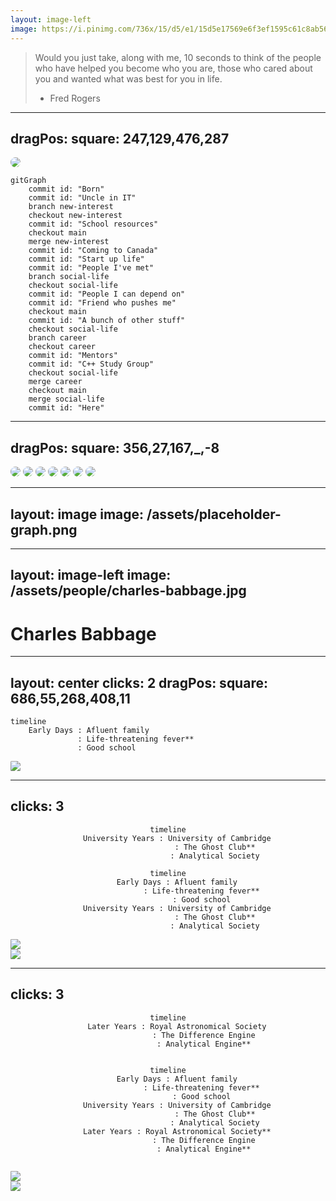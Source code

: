 ```yaml
---
layout: image-left
image: https://i.pinimg.com/736x/15/d5/e1/15d5e17569e6f3ef1595c61c8ab56518--fred-rogers-successful-people.jpg
---
```


> Would you just take, along with me, 10 seconds to think of the people who have helped you become
> who you are, those who cared about you and wanted what was best for you in life.
> 
> - Fred Rogers

---
dragPos:
  square: 247,129,476,287
---

<div v-click.hide="1">
    <img v-drag="'square'" src="/assets/how-did-i-get-here.jpg" style="border-radius: 50%;">
</div>

<v-click>

```mermaid
gitGraph
    commit id: "Born"
    commit id: "Uncle in IT"
    branch new-interest
    checkout new-interest
    commit id: "School resources"
    checkout main
    merge new-interest
    commit id: "Coming to Canada"
    commit id: "Start up life"
    commit id: "People I've met"
    branch social-life
    checkout social-life
    commit id: "People I can depend on"
    commit id: "Friend who pushes me"
    checkout main
    commit id: "A bunch of other stuff"
    checkout social-life
    branch career
    checkout career
    commit id: "Mentors"
    commit id: "C++ Study Group"
    checkout social-life
    merge career
    checkout main
    merge social-life
    commit id: "Here"
```

</v-click>

<!--
- We have to pick a starting point.
- Different choices would different versions of me.
-->

---
dragPos:
  square: 356,27,167,_,-8
---

<img v-drag="'square'" src="/assets/people/alan-turing.jpg" style="border-radius: 50%;">

<v-drag pos="801,91,167,_,-8">
    <img src="/assets/people/edsger-dijkstra.jpg" style="border-radius: 50%;">
</v-drag>

<v-drag pos="38,342,167,_,-8">
    <img src="/assets/people/charles-babbage.jpg" style="border-radius: 50%;">
</v-drag>

<v-drag pos="562,5,261,_,-15">
    <img src="/assets/people/dennis-ritchie-ken-thomson.jpg" style="border-radius: 50%;">
</v-drag>

<v-drag pos="582,210,261,_,12">
    <img src="/assets/people/grace-hopper.jpg" style="border-radius: 50%;">
</v-drag>

<v-drag pos="43,1,261,_,-15">
    <img src="/assets/people/linus-torvalds.jpg" style="border-radius: 50%;">
</v-drag>

<v-drag pos="223,287,261,_,-15">
    <img src="/assets/people/margaret-hamilton.jpeg" style="border-radius: 50%;">
</v-drag>

---
layout: image
image: /assets/placeholder-graph.png
---

<!--
- Imagine this was your dependency graph.
- But this is how advancements in human knowledge works. One person depending on another, one giant
  standing on the shoulder of another.
- Jonathan Blows talk [Preventing the Collapse of
  Civilization](https://www.youtube.com/watch?v=ZSRHeXYDLko) gives similar examples. He talks about
  how we need to create a culture of teaching each other and keeping knowledge alive to keep
  progressing the technology. Recommended watch.
- If anybody there didn't have the influence or the life they did, we could have ended up in a
  different place.
- Let's listen to Mr Rogers, and do him one better, and instead of taking 10 seconds, take the rest
  of the talk to go through these influences, discover what they did for us, and exercise our minds
  about how things could have turned out if that person ended up in a different path.
-->

---
layout: image-left
image: /assets/people/charles-babbage.jpg
---

# Charles Babbage

<!--
- Every journey has a beginning. The beginning for this one is endless, but we'll have to choose
  somewhere. So this is where we begin.
-->

---
layout: center
clicks: 2
dragPos:
  square: 686,55,268,408,11
---

```mermaid
timeline
    Early Days : Afluent family
               : Life-threatening fever**
               : Good school
```



<div v-if="$slidev.nav.clicks === 1">

<img v-drag="'square'" src="/assets/charles-babbage-brain.png" style="border-radius: 10%;">

</div>

<!--
## Intro

- He was quite a chap!
- Keen interest in mathematics. A number driven person.
- Known as the father of computers.
- His father was a banker and when he died, he left a considerable inheritance for him. During this
  university years, he relied on his father's support.
- Had a Life-threatening fever, what would have happened if he died?...
- Went to good schools, had access to books and tutors. Pivotal moment!
-->

---
clicks: 3
---

<div style="text-align: center;" v-if="$slidev.nav.clicks < 3">
<div style="auto">

```mermaid
timeline
    University Years : University of Cambridge
                     : The Ghost Club**
                     : Analytical Society
```

</div>
</div>

<div style="text-align: center;" v-if="$slidev.nav.clicks === 3">
<div style="auto">

```mermaid
timeline
    Early Days : Afluent family
               : Life-threatening fever**
               : Good school
    University Years : University of Cambridge
                     : The Ghost Club**
                     : Analytical Society
```

</div>
</div>

<div v-if="$slidev.nav.clicks === 1">

<v-drag pos="601,54,334,_,-6">
    <img src="/assets/the-ghost-club.png" style="border-radius: 8%;">
</v-drag>

</div>

<div v-if="$slidev.nav.clicks === 2">

<v-drag pos="601,54,300,_,-6">
    <img src="/assets/1812-human-computers-french.png" style="border-radius: 8%;">
</v-drag>

</div>

<!--
- During university, came in contact with other mathematicians and influential people.
- He joined [The Ghost Club](https://www.ghostclub.org.uk/), which is still active today! What would
  have happened if he got too into it and didn't pursue science?
- In 1812, the French government calculated these tables in a different way. Their mathematicians
  distributed the work to 80 human computers who only knew what work they were doing and subtraction
  and addition. For the first time, mass production was applied to mathematics and Babbage thought
  this work could be taken over by machines entirely.
-->

---
clicks: 3
---

<div style="text-align: center;" v-if="$slidev.nav.clicks < 3">
<div style="auto">

```mermaid
timeline
    Later Years : Royal Astronomical Society
                : The Difference Engine
                : Analytical Engine**
                
```

</div>
</div>

<div style="text-align: center;" v-if="$slidev.nav.clicks === 3">
<div style="auto">

```mermaid
timeline
    Early Days : Afluent family
               : Life-threatening fever**
               : Good school
    University Years : University of Cambridge
                     : The Ghost Club**
                     : Analytical Society
    Later Years : Royal Astronomical Society**
                : The Difference Engine
                : Analytical Engine**
                
```

</div>
</div>

<div v-if="$slidev.nav.clicks === 1">

<v-drag pos="237,72,544,_,6">
    <img src="/assets/charles-babbage-difference-engine.jpg" style="border-radius: 8%;">
</v-drag>

</div>

<div v-if="$slidev.nav.clicks === 2">

<v-drag pos="106,-15,813,_,-6">
    <img src="/assets/analytical-engine.jpg" style="border-radius: 8%;">
</v-drag>

</div>

<!--
## Difference Engine

- Difference engine was meant for solving polynomial equations. He created this to help with
  mathematical tables for the nautical almanac.
- This first difference engine would have been composed of around 25,000 parts, weighed fifteen
  short tons (13,600 kg), and would have been 8 ft (2.4 m) tall. **If a moth flew into this, it
  would have just died. Imagine having "bug free" apps!**
- It was never built because the machinist responsible for building the machine refused to do it
  unless he was prepaid. The machinist who was building it Joseph Clement. He was one of the
  greatest at the time, and the tools he built were high quality.
  He demanded too much money and they didn't finish the project.
- Difference Engine inspired the novel... [The Difference Engine](https://en.wikipedia.org/wiki/The_Difference_Engine)

## Analytical Engine

- Before the construction of the Difference Engine began, he started working on Analytical Engine.
- Difference Engine was meant for a mechanized computation. But Analytical Engine could handle any
  computation, making it a general purpose computer.
- It was programmed using punch cards. It allowed for sequential control, looping, and branching.
- Despite the importance of his work, the analytical engine was unknown to the builders of the
  electromechanical and electronic computing machines in 1930s and 1940s. J. Presper Eckert and John
  W. Mauchly similarly were not aware of the details of Babbage's analytical engine work prior to
  the completion of their design for the first electronic general-purpose computer, the ENIAC.
- Vannevar Bush's paper Instrumental Analysis (1936) included several references to Babbage's work.
  In the same year he started the Rapid Arithmetical Machine project to investigate the problems of
  constructing an electronic digital computer.
-->
